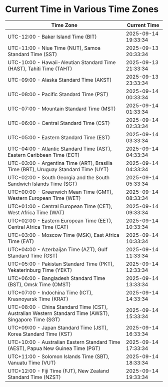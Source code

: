 # Current Time in Various Time Zones

| Time Zone | Current Time |
|-----------|--------------|
| UTC-12:00 - Baker Island Time (BIT) | 2025-09-14 19:33:34 |
| UTC-11:00 - Niue Time (NUT), Samoa Standard Time (SST) | 2025-09-13 20:33:34 |
| UTC-10:00 - Hawaii-Aleutian Standard Time (HAST), Tahiti Time (TAHT) | 2025-09-13 21:33:34 |
| UTC-09:00 - Alaska Standard Time (AKST) | 2025-09-13 23:33:34 |
| UTC-08:00 - Pacific Standard Time (PST) | 2025-09-14 00:33:34 |
| UTC-07:00 - Mountain Standard Time (MST) | 2025-09-14 01:33:34 |
| UTC-06:00 - Central Standard Time (CST) | 2025-09-14 02:33:34 |
| UTC-05:00 - Eastern Standard Time (EST) | 2025-09-14 03:33:34 |
| UTC-04:00 - Atlantic Standard Time (AST), Eastern Caribbean Time (ECT) | 2025-09-14 04:33:34 |
| UTC-03:00 - Argentina Time (ART), Brasília Time (BRT), Uruguay Standard Time (UYT) | 2025-09-14 04:33:34 |
| UTC-02:00 - South Georgia and the South Sandwich Islands Time (SGT) | 2025-09-14 05:33:34 |
| UTC±00:00 - Greenwich Mean Time (GMT), Western European Time (WET) | 2025-09-14 08:33:34 |
| UTC+01:00 - Central European Time (CET), West Africa Time (WAT) | 2025-09-14 09:33:34 |
| UTC+02:00 - Eastern European Time (EET), Central Africa Time (CAT) | 2025-09-14 10:33:34 |
| UTC+03:00 - Moscow Time (MSK), East Africa Time (EAT) | 2025-09-14 10:33:34 |
| UTC+04:00 - Azerbaijan Time (AZT), Gulf Standard Time (GST) | 2025-09-14 11:33:34 |
| UTC+05:00 - Pakistan Standard Time (PKT), Yekaterinburg Time (YEKT) | 2025-09-14 12:33:34 |
| UTC+06:00 - Bangladesh Standard Time (BST), Omsk Time (OMST) | 2025-09-14 13:33:34 |
| UTC+07:00 - Indochina Time (ICT), Krasnoyarsk Time (KRAT) | 2025-09-14 14:33:34 |
| UTC+08:00 - China Standard Time (CST), Australian Western Standard Time (AWST), Singapore Time (SGT) | 2025-09-14 15:33:34 |
| UTC+09:00 - Japan Standard Time (JST), Korea Standard Time (KST) | 2025-09-14 16:33:34 |
| UTC+10:00 - Australian Eastern Standard Time (AEST), Papua New Guinea Time (PGT) | 2025-09-14 17:33:34 |
| UTC+11:00 - Solomon Islands Time (SBT), Vanuatu Time (VUT) | 2025-09-14 18:33:34 |
| UTC+12:00 - Fiji Time (FJT), New Zealand Standard Time (NZST) | 2025-09-14 19:33:34 |
